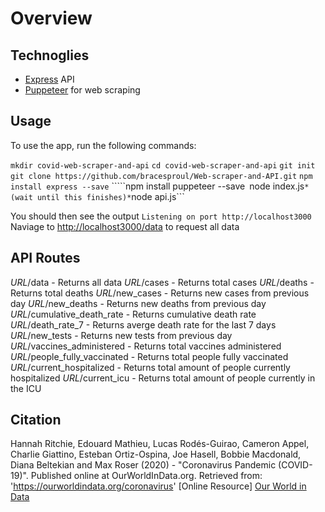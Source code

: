 # Overview

## Technoglies
- [Express](https://www.npmjs.com/package/express) API
- [Puppeteer](https://www.npmjs.com/package/puppeteer) for web scraping


## Usage
To use the app, run the following commands:

```mkdir covid-web-scraper-and-api```
```cd covid-web-scraper-and-api```
```git init```
```git clone https://github.com/bracesproul/Web-scraper-and-API.git```
```npm install express --save```
`````npm install puppeteer --save```
```node index.js``` *(wait until this finishes)*
```node api.js```

You should then see the output ```Listening on port http://localhost3000```
Naviage to [http://localhost3000/data](http://localhost3000/data) to request all data


## API Routes
*URL*/data - Returns all data
*URL*/cases - Returns total cases
*URL*/deaths - Returns total deaths
*URL*/new_cases - Returns new cases from previous day
*URL*/new_deaths - Returns new deaths from previous day
*URL*/cumulative_death_rate - Returns cumulative death rate
*URL*/death_rate_7 - Returns averge death rate for the last 7 days
*URL*/new_tests - Returns new tests from previous day
*URL*/vaccines_administered - Returns total vaccines administered
*URL*/people_fully_vaccinated - Returns total people fully vaccinated
*URL*/current_hospitalized - Returns total amount of people currently hospitalized
*URL*/current_icu - Returns total amount of people currently in the ICU


## Citation
Hannah Ritchie, Edouard Mathieu, Lucas Rodés-Guirao, Cameron Appel, Charlie Giattino, Esteban Ortiz-Ospina, Joe Hasell, Bobbie Macdonald, Diana Beltekian and Max Roser (2020) - "Coronavirus Pandemic (COVID-19)". Published online at OurWorldInData.org. Retrieved from: 'https://ourworldindata.org/coronavirus' [Online Resource] [Our World in Data](https://ourworldindata.org/)